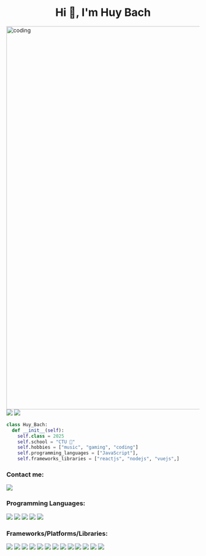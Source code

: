 <h1 align="center">Hi 👋, I'm Huy Bach</h1>
<img align="center" alt="coding" width="1000" margin="20px 0" src="https://camo.githubusercontent.com/cae12fddd9d6982901d82580bdf321d81fb299141098ca1c2d4891870827bf17/68747470733a2f2f6d69726f2e6d656469756d2e636f6d2f6d61782f313336302f302a37513379765349765f7430696f4a2d5a2e676966"

<div display=""flex" align="center">
<img src="https://github-readme-stats.vercel.app/api?username=huybach02&theme=react&show_icons=true&count_private=true">
<img src="https://github-readme-stats.vercel.app/api/top-langs/?username=huybach02&theme=react&layout=compact&langs_count=10">
</div>

```python
class Huy_Bach:
  def __init__(self):
    self.class = 2025
    self.school = "CTU 🐘"
    self.hobbies = ["music", "gaming", "coding"]
    self.programming_languages = ["JavaScript"],
    self.frameworks_libraries = ["reactjs", "nodejs", "vuejs",]
```

<h3>Contact me:</h3>
<a href=https://www.facebook.com/imbacksss> <img src="https://img.shields.io/badge/Facebook-%231877F2.svg?style=for-the-badge&logo=Facebook&logoColor=white"> </a>



<h3>Programming Languages:</h3>
<div display=""flex">
  <img src="https://img.shields.io/badge/html5-%23E34F26.svg?style=for-the-badge&logo=html5&logoColor=white">
<img src="https://img.shields.io/badge/css3-%231572B6.svg?style=for-the-badge&logo=css3&logoColor=white">
<img src="https://img.shields.io/badge/javascript-%23323330.svg?style=for-the-badge&logo=javascript&logoColor=%23F7DF1E">
<img src="https://img.shields.io/badge/-GraphQL-E10098?style=for-the-badge&logo=graphql&logoColor=white">
<img src="https://img.shields.io/badge/typescript-%23007ACC.svg?style=for-the-badge&logo=typescript&logoColor=white">
</div>

<h3>Frameworks/Platforms/Libraries:</h3>
<div display=""flex">
  <img src="https://img.shields.io/badge/bootstrap-%23563D7C.svg?style=for-the-badge&logo=bootstrap&logoColor=white">
<img src="https://img.shields.io/badge/express.js-%23404d59.svg?style=for-the-badge&logo=express&logoColor=%2361DAFB">
<img src="https://img.shields.io/badge/materialui-%230081CB.svg?style=for-the-badge&logo=material-ui&logoColor=white">
<img src="https://img.shields.io/badge/NPM-%23000000.svg?style=for-the-badge&logo=npm&logoColor=white">
<img src="https://img.shields.io/badge/Next-black?style=for-the-badge&logo=next.js&logoColor=white">
<img src="https://img.shields.io/badge/node.js-6DA55F?style=for-the-badge&logo=node.js&logoColor=white">
<img src="https://img.shields.io/badge/react-%2320232a.svg?style=for-the-badge&logo=react&logoColor=%2361DAFB">
<img src="https://img.shields.io/badge/React_Router-CA4245?style=for-the-badge&logo=react-router&logoColor=white">
<img src="https://img.shields.io/badge/redux-%23593d88.svg?style=for-the-badge&logo=redux&logoColor=white">
<img src="https://img.shields.io/badge/SASS-hotpink.svg?style=for-the-badge&logo=SASS&logoColor=white">
  <img src="https://img.shields.io/badge/styled--components-DB7093?style=for-the-badge&logo=styled-components&logoColor=white">
  <img src="https://img.shields.io/badge/tailwindcss-%2338B2AC.svg?style=for-the-badge&logo=tailwind-css&logoColor=white">
  <img src="https://img.shields.io/badge/vuejs-%2335495e.svg?style=for-the-badge&logo=vuedotjs&logoColor=%234FC08D">
</div>
